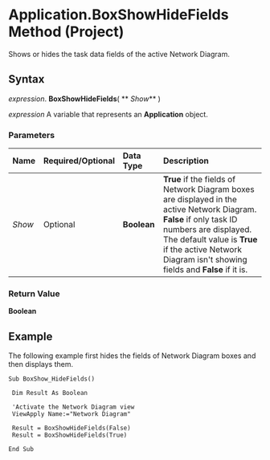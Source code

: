 
# Application.BoxShowHideFields Method (Project)

Shows or hides the task data fields of the active Network Diagram.


## Syntax

 _expression_. **BoxShowHideFields**( ** _Show_** )

 _expression_ A variable that represents an **Application** object.


### Parameters



|**Name**|**Required/Optional**|**Data Type**|**Description**|
|:-----|:-----|:-----|:-----|
| _Show_|Optional|**Boolean**|**True** if the fields of Network Diagram boxes are displayed in the active Network Diagram. **False** if only task ID numbers are displayed. The default value is **True** if the active Network Diagram isn't showing fields and **False** if it is.|

### Return Value

 **Boolean**


## Example

The following example first hides the fields of Network Diagram boxes and then displays them.


```
Sub BoxShow_HideFields() 
 
 Dim Result As Boolean 
 
 'Activate the Network Diagram view 
 ViewApply Name:="Network Diagram" 
 
 Result = BoxShowHideFields(False) 
 Result = BoxShowHideFields(True) 
 
End Sub
```


